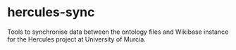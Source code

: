 # hercules-sync
Tools to synchronise data between the ontology files and Wikibase instance for the Hercules project at University of Murcia. 
